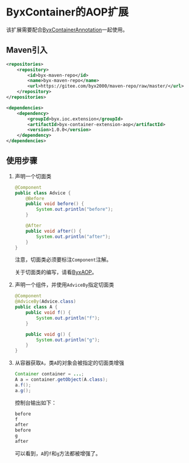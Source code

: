 # ByxContainer的AOP扩展

该扩展需要配合[ByxContainerAnnotation](https://github.com/byx2000/byx-container-annotation)一起使用。

## Maven引入

```xml
<repositories>
    <repository>
        <id>byx-maven-repo</id>
        <name>byx-maven-repo</name>
        <url>https://gitee.com/byx2000/maven-repo/raw/master/</url>
    </repository>
</repositories>

<dependencies>
    <dependency>
        <groupId>byx.ioc.extension</groupId>
        <artifactId>byx-container-extension-aop</artifactId>
        <version>1.0.0</version>
    </dependency>
</dependencies>
```

## 使用步骤

1. 声明一个切面类

    ```java
    @Component
    public class Advice {
        @Before
        public void before() {
            System.out.println("before");
        }

        @After
        public void after() {
            System.out.println("after");
        }
    }
    ```

    注意，切面类必须要标注`Component`注解。

    关于切面类的编写，请看[ByxAOP](https://github.com/byx2000/ByxAOP)。

2. 声明一个组件，并使用`AdviceBy`指定切面类

    ```java
    @Component
    @AdviceBy(Advice.class)
    public class A {
        public void f() {
            System.out.println("f");
        }

        public void g() {
            System.out.println("g");
        }
    }
    ```

3. 从容器获取`A`，类`A`的对象会被指定的切面类增强

    ```java
    Container container = ...;
    A a = container.getObject(A.class);
    a.f();
    a.g();
    ```

    控制台输出如下：

    ```java
    before
    f
    after
    before
    g
    after
    ```

    可以看到，`A`的`f`和`g`方法都被增强了。